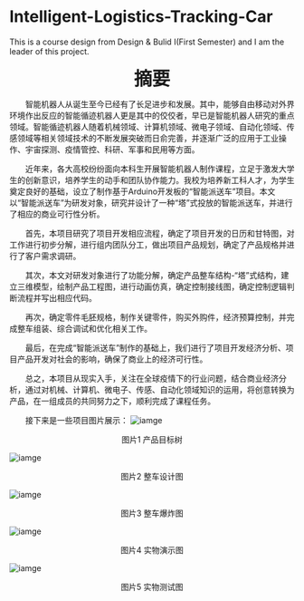 # Intelligent-Logistics-Tracking-Car
This is a course design from Design &amp; Bulid Ⅰ(First Semester) and I am the leader of this project.  


<center> <font size=6> <b> 摘要 </b> </font> </center>  

&emsp;&emsp;智能机器人从诞生至今已经有了长足进步和发展。其中，能够自由移动对外界环境作出反应的智能循迹机器人更是其中的佼佼者，早已是智能机器人研究的重点领域。智能循迹机器人随着机械领域、计算机领域、微电子领域、自动化领域、传感领域等相关领域技术的不断发展突破而日俞完善，并逐渐广泛的应用于工业操作、宇宙探测、疫情管控、科研、军事和民用等方面。  

&emsp;&emsp;近年来，各大高校纷纷面向本科生开展智能机器人制作课程，立足于激发大学生的创新意识，培养学生的动手和团队协作能力。我校为培养新工科人才，为学生奠定良好的基础，设立了制作基于Arduino开发板的“智能派送车”项目。本文以“智能派送车”为研发对象，研究并设计了一种“塔”式投放的智能派送车，并进行了相应的商业可行性分析。  

&emsp;&emsp;首先，本项目研究了项目开发相应流程，确定了项目开发的日历和甘特图，对工作进行初步分解，进行组内团队分工，做出项目产品规划，确定了产品规格并进行了客户需求调研。  

&emsp;&emsp;其次，本文对研发对象进行了功能分解，确定产品整车结构-“塔”式结构，建立三维模型，绘制产品工程图，进行动画仿真，确定控制接线图，确定控制逻辑判断流程并写出相应代码。  

&emsp;&emsp;再次，确定零件毛胚规格，制作关键零件，购买外购件，经济预算控制，并完成整车组装、综合调试和优化相关工作。  

&emsp;&emsp;最后，在完成“智能派送车”制作的基础上，我们进行了项目开发经济分析、项目产品开发对社会的影响，确保了商业上的经济可行性。  

&emsp;&emsp;总之，本项目从现实入手，关注在全球疫情下的行业问题，结合商业经济分析，通过对机械、计算机、微电子、传感、自动化领域知识的运用，将创意转换为产品，在一组成员的共同努力之下，顺利完成了课程任务。  

&emsp;&emsp;接下来是一些项目图片展示：
![iamge](https://github.com/YuntianShi/Intelligent-Logistics-Tracking-Car/bolb/main/tree.jpg) 
<center> 图片1 产品目标树 </center>  

![iamge](https://github.com/YuntianShi/Intelligent-Logistics-Tracking-Car/bolb/main/design.jpg)
<center> 图片2 整车设计图 </center>  

![iamge](https://github.com/YuntianShi/Intelligent-Logistics-Tracking-Car/bolb/main/bomb.jpg) 
<center> 图片3 整车爆炸图 </center>  

![iamge](https://github.com/YuntianShi/Intelligent-Logistics-Tracking-Car/bolb/main/real_car.jpg)
<center> 图片4 实物演示图 </center>  

![iamge](https://github.com/YuntianShi/Intelligent-Logistics-Tracking-Car/bolb/main/test.jpg) 
<center> 图片5 实物测试图 </center>  


